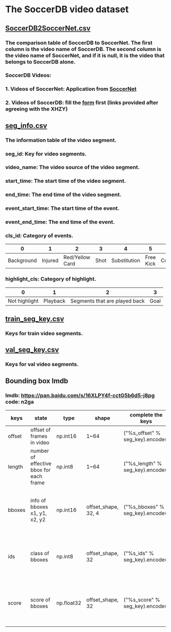 # The SoccerDB video dataset
## [SoccerDB2SoccerNet.csv](https://github.com/newsdata/SoccerDB/blob/master/dataset/video_dataset/SoccerDB2SoccerNet.csv)
### The comparison table of SoccerDB to SoccerNet. The first column is the video name of SoccerDB. The second column is the video name of SoccerNet, and if it is null, it is the video that belongs to SoccerDB alone. 
### SoccerDB Videos:
### 1. Videos of SoccerNet: Application from [SoccerNet](https://soccer-net.org/)
### 2. Videos of SoccerDB: fill the [form](https://github.com/newsdata/SoccerDB/raw/master/dataset/SoccerDB_agreement_form.doc) first (links provided after agreeing with the XHZY)
## [seg_info.csv](https://github.com/newsdata/SoccerDB/blob/master/dataset/video_dataset/seg_info.csv)
### The information table of the video segment.
### seg_id: Key for video segments.
### video_name: The video source of the video segment.
### start_time: The start time of the video segment.
### end_time: The end time of the video segment.
### event_start_time: The start time of the event.
### event_end_time: The end time of the event.
### cls_id: Category of events.

 0 | 1 | 2 | 3 | 4 | 5 | 6 | 7 | 8 | 9 | 10 |
 ---- | ---- | ---- | ---- | ---- | ---- | ---- | ---- | ---- | ---- | ---- |
 Background | Injured | Red/Yellow Card | Shot | Substitution | Free Kick | Corner | Saves | Penalty Kick | Foul | Goal |
### highlight_cls: Category of highlight.
 0 | 1 | 2 | 3 |
 ---- | ---- | ---- | ---- |
 Not highlight | Playback | Segments that are played back | Goal |

## [train_seg_key.csv](https://github.com/newsdata/SoccerDB/blob/master/dataset/video_dataset/train_seg_key.csv)
### Keys for train video segments.
## [val_seg_key.csv](https://github.com/newsdata/SoccerDB/blob/master/dataset/video_dataset/val_seg_key.csv)
### Keys for val video segments.
## Bounding box lmdb
### lmdb: https://pan.baidu.com/s/16XLPY4f-cctG5b6d5-j8pg code: n2ga

 keys | state | type | shape | complete the keys | comment |
 ---- | ---- | ---- | ---- | ---- | ---- |
 offset | offset of frames in video | np.int16 | 1~64 | ("%s_offset" % seg_key).encode() | _ |
 length | number of effective bbox for each frame| np.int8 | 1~64 | ("%s_length" % seg_key).encode() | _ |
 bboxes | info of bboxes x1, y1, x2, y2 | np.int16 | offset_shape, 32, 4 | ("%s_bboxes" % seg_key).encode() | each frame fixed 32 but effective is value of length|
 ids | class of bboxes | np.int8 | offset_shape, 32 | ("%s_ids" % seg_key).encode() | each frame fixed 32 but effective is value of length |
 score | score of bboxes | np.float32 | offset_shape, 32 | ("%s_score" % seg_key).encode() | each frame fixed 32 but effective is value of length |

